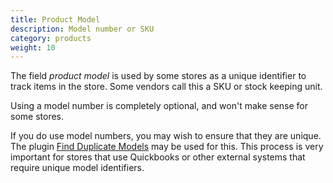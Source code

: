 ```yaml
---
title: Product Model 
description: Model number or SKU 
category: products
weight: 10
---
```


The field _product model_ is used by some stores as a unique identifier to track items in the store. Some vendors call this a SKU or stock keeping unit. 

Using a model number is completely optional, and won't make sense for some stores. 

If you do use model numbers, you may wish to ensure that they are unique. The plugin [Find Duplicate Models](https://www.zen-cart.com/downloads.php?do=file&id=1323) may be used for this.   This process is very important for stores that use Quickbooks or other external systems that require unique model identifiers. 

